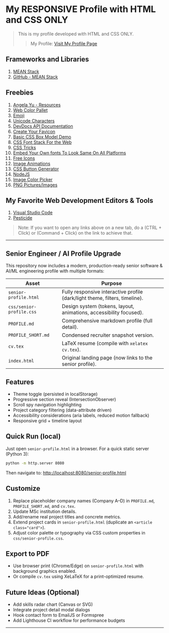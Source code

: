# My RESPONSIVE Profile with HTML and CSS ONLY

> This is my profile developed with HTML and CSS ONLY.
>
> > My Profile:
> > [Visit My Profile Page](https://maduoma.github.io/myprofile/)

## Frameworks and Libraries

1. [MEAN Stack](http://meanjs.org/ "MongoDB, Express, AngularJS, and Node.js")
2. [GitHub - MEAN Stack](http://github.com/meanjs/mean "MEAN Stack")

## Freebies

1. [Angela Yu - Resources](https://www.appbrewery.co/p/web-development-course-resources)
2. [Web Color Pallet](https://colorhunt.co/)
3. [Emoji](http://emojipedia.org)
4. [Unicode Characters](https://unicode-table.com/en/)
5. [DevDocs API Documentation](https://devdocs.io/)
6. [Create Your Favicon](https://www.favicon.cc/)
7. [Basic CSS Box Model Demo](http://markusvogl.com/web1/interactive_box_model/css_box_demo.html)
8. [CSS Font Stack For the Web](https://www.cssfontstack.com/)
9. [CSS Tricks](https://css-tricks.com/)
10. [Embed Your Own fonts To Look Same On All Platforms](https://fonts.google.com/)
11. [Free Icons](https://www.flaticon.com/)
12. [Image Animations](https://giphy.com/)
13. [CSS Button Generator](https://www.css3buttongenerator.com/)
14. [NodeJS](https://nodejs.org/)
15. [Image Color Picker](https://imagecolorpicker.com/)
16. [PNG Pictures/Images](https://www.picpng.com/)

## My Favorite Web Development Editors & Tools

1. [Visual Studio Code](https://code.visualstudio.com/download)
2. [Pesticide](https://pesticide.io)

> Note:
> If you want to open any links above on a new tab, do a (CTRL + Click) or (Command + Click) on the link to achieve that.

---

## Senior Engineer / AI Profile Upgrade

This repository now includes a modern, production-ready senior software & AI/ML engineering profile with multiple formats:

| Asset | Purpose |
|-------|---------|
| `senior-profile.html` | Fully responsive interactive profile (dark/light theme, filters, timeline). |
| `css/senior-profile.css` | Design system (tokens, layout, animations, accessibility focused). |
| `PROFILE.md` | Comprehensive markdown profile (full detail). |
| `PROFILE_SHORT.md` | Condensed recruiter snapshot version. |
| `cv.tex` | LaTeX resume (compile with `xelatex cv.tex`). |
| `index.html` | Original landing page (now links to the senior profile). |

## Features

- Theme toggle (persisted in localStorage)
- Progressive section reveal (IntersectionObserver)
- Scroll spy navigation highlighting
- Project category filtering (data-attribute driven)
- Accessibility considerations (aria labels, reduced motion fallback)
- Responsive grid + timeline layout

## Quick Run (local)

Just open `senior-profile.html` in a browser. For a quick static server (Python 3):

```bash
python -m http.server 8080
```

Then navigate to: <http://localhost:8080/senior-profile.html>

## Customize

1. Replace placeholder company names (Company A–D) in `PROFILE.md`, `PROFILE_SHORT.md`, and `cv.tex`.
2. Update MSc institution details.
3. Add/rename real project titles and concrete metrics.
4. Extend project cards in `senior-profile.html` (duplicate an `<article class="card">`).
5. Adjust color palette or typography via CSS custom properties in `css/senior-profile.css`.

## Export to PDF

- Use browser print (Chrome/Edge) on `senior-profile.html` with background graphics enabled.
- Or compile `cv.tex` using XeLaTeX for a print-optimized resume.

## Future Ideas (Optional)

- Add skills radar chart (Canvas or SVG)
- Integrate project detail modal dialogs
- Hook contact form to EmailJS or Formspree
- Add Lighthouse CI workflow for performance budgets

---
